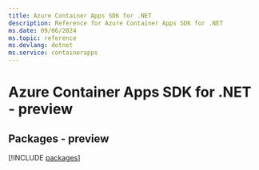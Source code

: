```yaml
---
title: Azure Container Apps SDK for .NET
description: Reference for Azure Container Apps SDK for .NET
ms.date: 09/06/2024
ms.topic: reference
ms.devlang: dotnet
ms.service: containerapps
---
```

# Azure Container Apps SDK for .NET - preview
## Packages - preview
[!INCLUDE [packages](container-apps-index.md)]